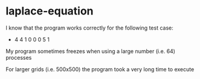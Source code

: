 # laplace-equation
I know that the program works correctly for the following test case:
* 4 4 1 0 0 0 5 1

My program sometimes freezes when using a large number (i.e. 64) processes

For larger grids (i.e. 500x500) the program took a very long time to execute
